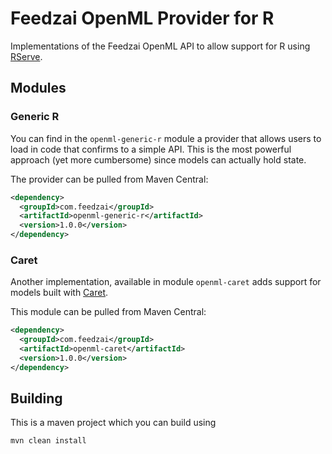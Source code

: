 # Feedzai OpenML Provider for R
Implementations of the Feedzai OpenML API to allow support for R using
[RServe](https://www.rforge.net/Rserve/doc.html). 

## Modules

### Generic R

You can find in the `openml-generic-r` module a provider that allows
users to load in code that confirms to a simple API.
This is the most powerful approach (yet more cumbersome) since models
can actually hold state.

The provider can be pulled from Maven Central:
```xml
<dependency>
  <groupId>com.feedzai</groupId>
  <artifactId>openml-generic-r</artifactId>
  <version>1.0.0</version>
</dependency>
```

### Caret
Another implementation, available in module `openml-caret` adds support for models built with
[Caret](https://topepo.github.io/caret/index.html).

This module can be pulled from Maven Central:
```xml
<dependency>
  <groupId>com.feedzai</groupId>
  <artifactId>openml-caret</artifactId>
  <version>1.0.0</version>
</dependency>
```

## Building
This is a maven project which you can build using
```bash
mvn clean install
```
